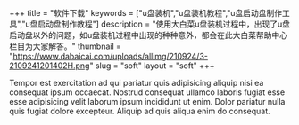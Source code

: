 +++
title = "软件下载"
keywords = ["u盘装机","u盘装机教程","u盘启动盘制作工具","u盘启动盘制作教程"]
description = "使用大白菜u盘装机过程中，出现了u盘启动盘以外的问题，如u盘装机过程中出现的种种意外，都会在此大白菜帮助中心栏目为大家解答。"
thumbnail = "https://www.dabaicai.com/uploads/allimg/210924/3-2109241201402H.png"
slug = "soft"
layout = "soft"
+++

Tempor est exercitation ad qui pariatur quis adipisicing aliquip nisi ea consequat ipsum occaecat. Nostrud consequat ullamco laboris fugiat esse esse adipisicing velit laborum ipsum incididunt ut enim. Dolor pariatur nulla quis fugiat dolore excepteur. Aliquip ad quis aliqua enim do consequat.